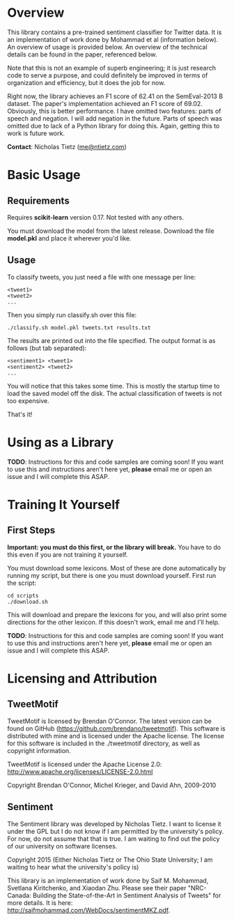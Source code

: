 Overview
========

This library contains a pre-trained sentiment classifier for Twitter data. It
is an implementation of work done by Mohammad et al (information below).
An overview of usage is provided below. An overview of the technical details
can be found in the paper, referenced below.

Note that this is not an example of superb engineering; it is just research
code to serve a purpose, and could definitely be improved in terms of
organization and efficiency, but it does the job for now.

Right now, the library achieves an F1 score of 62.41 on the SemEval-2013 B
dataset. The paper's implementation achieved an F1 score of 69.02. Obviously,
this is better performance. I have omitted two features: parts of speech and
negation. I will add negation in the future. Parts of speech was omitted due to
lack of a Python library for doing this. Again, getting this to work is future
work.

**Contact**: Nicholas Tietz (me@ntietz.com)

Basic Usage
===========

Requirements
------------

Requires **scikit-learn** version 0.17. Not tested with any others.

You must download the model from the latest release. Download the file
**model.pkl** and place it wherever you'd like.

Usage
-----

To classify tweets, you just need a file with one message per line:

```
<tweet1>
<tweet2>
...
```

Then you simply run classify.sh over this file:

```
./classify.sh model.pkl tweets.txt results.txt
```

The results are printed out into the file specified. The output format is as
follows (but tab separated):

```
<sentiment1> <tweet1>
<sentiment2> <tweet2>
...
```

You will notice that this takes some time. This is mostly the startup time to
load the saved model off the disk. The actual classification of tweets is not
too expensive.

That's it!

Using as a Library
==================

**TODO**: Instructions for this and code samples are coming soon! If you want
to use this and instructions aren't here yet, **please** email me or open an
issue and I will complete this ASAP.

Training It Yourself
====================

First Steps
-----------

**Important: you must do this first, or the library will break.**
You have to do this even if you are not training it yourself.

You must download some lexicons. Most of these are done automatically by running
my script, but there is one you must download yourself. First run the script:

```
cd scripts
./download.sh
```

This will download and prepare the lexicons for you, and will also print some
directions for the other lexicon. If this doesn't work, email me and I'll help.

**TODO**: Instructions for this and code samples are coming soon! If you want
to use this and instructions aren't here yet, **please** email me or open an
issue and I will complete this ASAP.

Licensing and Attribution
=========================

TweetMotif
----------

TweetMotif is licensed by Brendan O'Connor. The latest version can be found on
GitHub (https://github.com/brendano/tweetmotif). This software is distributed
with mine and is licensed under the Apache license. The license for this
software is included in the ./tweetmotif directory, as well as copyright
information.

TweetMotif is licensed under the Apache License 2.0: http://www.apache.org/licenses/LICENSE-2.0.html

Copyright Brendan O'Connor, Michel Krieger, and David Ahn, 2009-2010

Sentiment
---------

The Sentiment library was developed by Nicholas Tietz. I want to license it
under the GPL but I do not know if I am permitted by the university's policy.
For now, do not assume that that is true. I am waiting to find out the policy
of our university on software licenses.

Copyright 2015 (Either Nicholas Tietz or The Ohio State University; I am waiting to hear what the university's policy is)

This library is an implementation of work done by Saif M. Mohammad, Svetlana
Kiritchenko, and Xiaodan Zhu. Please see their paper "NRC-Canada: Building the
State-of-the-Art in Sentiment Analysis of Tweets" for more details. It is
here: http://saifmohammad.com/WebDocs/sentimentMKZ.pdf.

